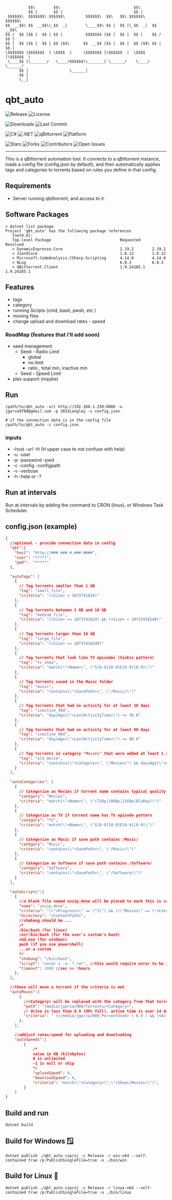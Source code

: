 ```
          $$\        $$\                                $$\               
          $$ |       $$ |                               $$ |              
 $$$$$$\  $$$$$$$\ $$$$$$\         $$$$$$\  $$\   $$\ $$$$$$\    $$$$$$\  
$$  __$$\ $$  __$$\\_$$  _|        \____$$\ $$ |  $$ |\_$$  _|  $$  __$$\ 
$$ /  $$ |$$ |  $$ | $$ |          $$$$$$$ |$$ |  $$ |  $$ |    $$ /  $$ |
$$ |  $$ |$$ |  $$ | $$ |$$\      $$  __$$ |$$ |  $$ |  $$ |$$\ $$ |  $$ |
\$$$$$$$ |$$$$$$$  | \$$$$  |     \$$$$$$$ |\$$$$$$  |  \$$$$  |\$$$$$$  |
 \____$$ |\_______/   \____/$$$$$$\\_______| \______/    \____/  \______/ 
      $$ |                  \______|                                      
      $$ |                                                                
      \__|
```

# qbt_auto

![Release](https://img.shields.io/github/v/release/jgarza9788/qbt_auto?include_prereleases&label=latest&color=028ffa)
![License](https://img.shields.io/badge/license-FSL-028ffa)

![Downloads](https://img.shields.io/github/downloads/jgarza9788/qbt_auto/total?label=downloads&color=028ffa)
![Last Commit](https://img.shields.io/github/last-commit/jgarza9788/qbt_auto?color=028ffa)

<!--
![Build](https://img.shields.io/github/actions/workflow/status/jgarza9788/qbt_auto/build.yml?label=build&color=028ffa)
![Tests](https://img.shields.io/github/actions/workflow/status/jgarza9788/qbt_auto/tests.yml?label=tests&color=028ffa)
-->

![C#](https://img.shields.io/badge/language-C%23-028ffa?logo=csharp)
![.NET](https://img.shields.io/badge/.NET-9.0-028ffa?logo=dotnet)
![qBittorrent](https://img.shields.io/badge/qBittorrent-automation-028ffa?logo=qbittorrent&logoColor=white)
![Platform](https://img.shields.io/badge/platform-Linux%20%7C%20Windows-028ffa)

![Stars](https://img.shields.io/github/stars/jgarza9788/qbt_auto?style=social&color=028ffa)
![Forks](https://img.shields.io/github/forks/jgarza9788/qbt_auto?style=social&color=028ffa)
![Contributors](https://img.shields.io/github/contributors/jgarza9788/qbt_auto?color=028ffa)
![Open Issues](https://img.shields.io/github/issues/jgarza9788/qbt_auto?color=028ffa)

---

This is a qBittorrent automation tool.
It connects to a qBittorrent instance, loads a config file (config.json by default), and then automatically applies tags and categories to torrents based on rules you define in that config.



## Requirements

* Server running qbittorrent, and access to it.

## Software Packages
```
> dotnet list package
Project 'qbt_auto' has the following package references
   [net9.0]:
   Top-level Package                              Requested     Resolved
   > DynamicExpresso.Core                         2.19.2        2.19.2
   > Json5Core                                    1.0.12        1.0.12
   > Microsoft.CodeAnalysis.CSharp.Scripting      4.14.0        4.14.0
   > NLog                                         6.0.3         6.0.3
   > QBittorrent.Client                           1.9.24285.1   1.9.24285.1
```


## Features
* tags
* category 
* running Scripts (cmd, bash, pwsh, etc )
* moving files
* change upload and download rates - speed

### RoadMap (features that i'll add soon) 
* seed management 
  * Seed - Radio Limit
    * global
    * no limit
    * ratio , total min, inactive min
  * Seed - Speed Limit 
* plex support (maybe)


## Run 
```
/path/to/qbt_auto -url http://192.168.1.250:8080 -u jgarza9788@gmail.com -p 3832Langley -c config.json
```
```
# if the connection data is in the config file
/path/to/qbt_auto -c config.json
```
### inputs
* -host -url -H (H upper case to not confuse with help)
* -u -user 
* -p -password -pwd
* -c -config -configpath
* -v -verbose
* -h -help or -?

## Run at intervals
Run at intervals by adding the command to CRON (linux), or Windows Task Scheduler.

## config.json (example)
```json
{
  //optional - provide connection data in config
  "qbt":{
    "host": "http://###.###.#.###:####",
    "user": "?????",
    "pwd":  "*****"
  },

  "autoTags": [
    {
      // Tag torrents smaller than 1 GB
      "tag": "small_file",
      "criteria": "(<Size> < 1073741824)" 
    },
    {
      // Tag torrents between 1 GB and 10 GB
      "tag": "medium_file",
      "criteria": "(<Size> >= 1073741824) && (<Size> < 10737418240)"
    },
    {
      // Tag torrents larger than 10 GB
      "tag": "large_file",
      "criteria": "(<Size> >= 10737418240)"
    },
    {
      // Tag torrents that look like TV episodes (SxxExx pattern)
      "tag": "tv_show",
      "criteria": "match(\"<Name>\", \"S[0-9][0-9]E[0-9][0-9]\")"
    },
    {
      // Tag torrents saved in the Music folder
      "tag": "music",
      "criteria": "contains(\"<SavePath>\", \"/Music/\")"
    },
    {
      // Tag torrents that had no activity for at least 30 days
      "tag": "inactive_30d",
      "criteria": "daysAgo(\"<LastActivityTime>\") >= 30.0"
    },
    {
      // Tag torrents that had no activity for at least 90 days
      "tag": "inactive_90d",
      "criteria": "daysAgo(\"<LastActivityTime>\") >= 90.0"
    },
    {
      // Tag torrents in category "Movies" that were added at least 1 year ago
      "tag": "old_movie",
      "criteria": "contains(\"<Category>\", \"Movies\") && daysAgo(\"<AddedOn>\") >= 365.0"
    }
  ],

  "autoCategories": [
    {
      // Categorize as Movies if torrent name contains typical quality markers
      "category": "Movies",
      "criteria": "match(\"<Name>\", \"(720p|1080p|2160p|BluRay)\")"
    },
    {
      // Categorize as TV if torrent name has TV episode pattern
      "category": "TV",
      "criteria": "match(\"<Name>\", \"S[0-9][0-9]E[0-9][0-9]\")"
    },
    {
      // Categorize as Music if save path contains /Music/
      "category": "Music",
      "criteria": "contains(\"<SavePath>\", \"/Music/\")"
    },
    {
      // Categorize as Software if save path contains /Software/
      "category": "Software",
      "criteria": "contains(\"<SavePath>\", \"/Software/\")"
    }
  ],

  "autoScripts":[
    {
      //a blank file named unzip.done will be placed to mark this is script was ran.
      "name": "unzip.done",
      "criteria": "(\"<Progress>\" == \"1\") && ((\"Movies\" == \"<Category>\") || (\"Shows\" == \"<Category>\")) && match(\"<ContentPath>\",\"(Shows|Movies)\")",
      "directory": "<ContentPath>",
      //shebang should be ...
      /*
      /bin/bash (for linux)
      /usr/bin/bash (for the user's custom's bash)
      cmd.exe (for windows)
      pwsh (if you use powershell)
      ...or a custom
      */
      "shebang": "/bin/bash", 
      "script": "unrar x -o- *.rar", //this would require unrar to be installed
      "timeout": 3000 //sec => 5hours
    },
  ],

  //these will move a torrent if the criteria is met
  "autoMoves":[
      {
        //<Category> will be replaced with the category from that torrent
        "path": "/media/jgarza/H00/Torrents/<Category>",
        // drive is less than 0.9 (90% full), active time is over 14 days, it's last active time is over 3 days ago, it was completed over 14, the category is Shows or Movies, and it's save path has S00 in it.
        "criteria": " (</media/jgarza/H00_PercentUsed> < 0.9 ) && (<ActiveTime>/864000000000 >= 14.0) && ( daysAgo(\"<LastActivityTime>\") >= 3.0) && (daysAgo(\"<LastSeenComplete>\") >= 14.0) && match(\"<Category>\",\"(Shows|Movies)\") && match(\"<SavePath>\",\"S00\") "
      },
    ],

    //addjust rates/speed for uploading and downloading
    "autoSpeeds":[
        {
            /*
            value in KB (kilobytes)
            0 is unlimited
            -1 is null or skip 
            */
            "uploadSpeed": 0,
            "downloadSpeed": 0,
            "criteria": "match(\"<Category>\",\"(Shows|Movies)\")",
        }
    ]
}
```


## Build and run
```
dotnet build
```

## Build for Windows 🪟
```
dotnet publish ./qbt_auto.csproj -c Release -r win-x64 --self-contained true /p:PublishSingleFile=true -o ./bin/win

```

## Build for Linux 🐧
```
dotnet publish ./qbt_auto.csproj -c Release -r linux-x64 --self-contained true /p:PublishSingleFile=true -o ./bin/linux

```
